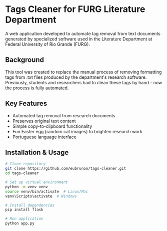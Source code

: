 # Tags Cleaner for FURG Literature Department

A web application developed to automate tag removal from text documents generated by specialized software used in the Literature Department at Federal University of Rio Grande (FURG).

## Background
This tool was created to replace the manual process of removing formatting tags from .txt files produced by the department's research software. Previously, students and researchers had to clean these tags by hand - now the process is fully automated.

## Key Features
- Automated tag removal from research documents
- Preserves original text content
- Simple copy-to-clipboard functionality
- Fun Easter egg (random cat images) to brighten research work
- Portuguese language interface

## Installation & Usage

```bash
# Clone repository
git clone https://github.com/eubrunoo/tags-cleaner.git
cd tags-cleaner

# Set up virtual environment
python -m venv venv
source venv/bin/activate  # Linux/Mac
venv\Scripts\activate  # Windows

# Install dependencies
pip install flask

# Run application
python app.py